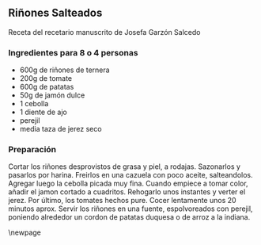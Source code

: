 ## Riñones Salteados

Receta del recetario manuscrito de Josefa Garzón Salcedo

### Ingredientes para 8 o 4 personas

- 600g de riñones de ternera
- 200g de tomate
- 600g de patatas
- 50g de jamón dulce
- 1 cebolla
- 1 diente de ajo
- perejil
- media taza de jerez seco

### Preparación

Cortar los riñones desprovistos de grasa y piel, a rodajas.
Sazonarlos y pasarlos por harina.
Freirlos en una cazuela con poco aceite, salteandolos.
Agregar luego la cebolla picada muy fina.
Cuando empiece a tomar color, añadir el jamon cortado a cuadritos.
Rehogarlo unos instantes y verter el jerez.
Por último, los tomates hechos pure.
Cocer lentamente unos 20 minutos aprox.
Servir los riñones en una fuente, espolvoreados con perejil, poniendo alrededor un cordon de patatas duquesa o de arroz a la indiana.


\newpage
